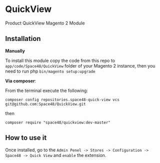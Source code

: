 # QuickView
Product QuickView Magento 2 Module

## Installation

**Manually** 

To install this module copy the code from this repo to `app/code/Space48/QuickView` folder of your Magento 2 instance, then you need to run php `bin/magento setup:upgrade`

**Via composer**:

From the terminal execute the following:

`composer config repositories.space48-quick-view vcs git@github.com:Space48/QuickView.git`

then

`composer require "space48/quickview:dev-master"`

## How to use it
Once installed, go to the `Admin Penel -> Stores -> Configuration -> Space48 -> Quick View` and `enable` the extension.
